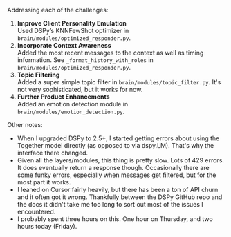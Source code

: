 Addressing each of the challenges:

1. **Improve Client Personality Emulation**  
   Used DSPy’s KNNFewShot optimizer in `brain/modules/optimized_responder.py`.
2. **Incorporate Context Awareness**  
   Added the most recent messages to the context as well as timing information.  See `_format_history_with_roles` in `brain/modules/optimized_responder.py`.
3. **Topic Filtering**  
   Added a super simple topic filter in `brain/modules/topic_filter.py`.  It's not very sophisticated, but it works for now.
4. **Further Product Enhancements**  
   Added an emotion detection module in `brain/modules/emotion_detection.py`.

Other notes:
- When I upgraded DSPy to 2.5+, I started getting errors about using the Together model directly (as opposed to via dspy.LM).  That's why the interface there changed.
- Given all the layers/modules, this thing is pretty slow.  Lots of 429 errors.  It does eventually return a response though.  Occasionally there are some funky errors, especially when messages get filtered, but for the most part it works.
- I leaned on Cursor fairly heavily, but there has been a ton of API churn and it often got it wrong.  Thankfully between the DSPy GitHub repo and the docs it didn't take me too long to sort out most of the issues I encountered.
- I probably spent three hours on this.  One hour on Thursday, and two hours today (Friday).